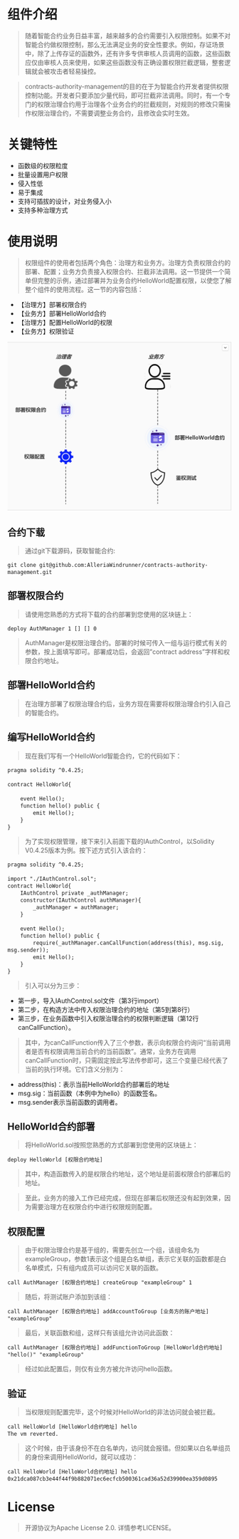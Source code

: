 # 组件介绍

>随着智能合约业务日益丰富，越来越多的合约需要引入权限控制。如果不对智能合约做权限控制，那么无法满足业务的安全性要求。例如，存证场景中，除了上传存证的函数外，还有许多专供审核人员调用的函数，这些函数应仅由审核人员来使用，如果这些函数没有正确设置权限拦截逻辑，整套逻辑就会被攻击者轻易操控。

>contracts-authority-management的目的在于为智能合约开发者提供权限控制功能。开发者只要添加少量代码，即可拦截非法调用。同时，有一个专门的权限治理合约用于治理各个业务合约的拦截规则，对规则的修改只需操作权限治理合约，不需要调整业务合约，且修改会实时生效。

# 关键特性

* 函数级的权限粒度
* 批量设置用户权限
* 侵入性低
* 易于集成
* 支持可插拔的设计，对业务侵入小
* 支持多种治理方式

# 使用说明
>权限组件的使用者包括两个角色：治理方和业务方。治理方负责权限合约的部署、配置；业务方负责接入权限合约、拦截非法调用。这一节提供一个简单但完整的示例，通过部署并为业务合约HelloWorld配置权限，以使您了解整个组件的使用流程。这一节的内容包括：

* 【治理方】部署权限合约
* 【业务方】部署HelloWorld合约
* 【治理方】配置HelloWorld的权限
* 【业务方】权限验证

![avator](doc/image/principle.jpg)

## 合约下载
>通过git下载源码，获取智能合约:

```git
git clone git@github.com:AlleriaWindrunner/contracts-authority-management.git
```

## 部署权限合约
>请使用您熟悉的方式将下载的合约部署到您使用的区块链上：

```
deploy AuthManager 1 [] [] 0
```

>AuthManager是权限治理合约。部署的时候可传入一组与运行模式有关的参数，按上面填写即可。部署成功后，会返回”contract address”字样和权限合约地址。

## 部署HelloWorld合约
>在治理方部署了权限治理合约后，业务方现在需要将权限治理合约引入自己的智能合约。

## 编写HelloWorld合约
>现在我们写有一个HelloWorld智能合约，它的代码如下：

```solidity
pragma solidity ^0.4.25;

contract HelloWorld{
    
    event Hello();
    function hello() public {
        emit Hello();
    }    
}
```

>为了实现权限管理，接下来引入前面下载的IAuthControl，以Solidity V0.4.25版本为例。按下述方式引入该合约：

```solidity
pragma solidity ^0.4.25;

import "./IAuthControl.sol";
contract HelloWorld{
    IAuthControl private _authManager;
    constructor(IAuthControl authManager){
        _authManager = authManager;
    }
    
    event Hello();
    function hello() public {
        require(_authManager.canCallFunction(address(this), msg.sig, msg.sender));
        emit Hello();
    }    
}
```

>引入可以分为三步：

* 第一步，导入IAuthControl.sol文件（第3行import）
* 第二步，在构造方法中传入权限治理合约的地址（第5到第8行）
* 第三步，在业务函数中引入权限治理合约的权限判断逻辑（第12行canCallFunction）。

>其中，为canCallFunction传入了三个参数，表示向权限合约询问“当前调用者是否有权限调用当前合约的当前函数”。通常，业务方在调用canCallFunction时，只需固定按此写法传参即可，这三个变量已经代表了当前的执行环境。它们含义分别为：

* address(this)：表示当前HelloWorld合约部署后的地址
* msg.sig：当前函数（本例中为hello）的函数签名。
* msg.sender表示当前函数的调用者。

## HelloWorld合约部署
>将HelloWorld.sol按照您熟悉的方式部署到您使用的区块链上：

```
deploy HelloWorld [权限合约地址]
```

>其中，构造函数传入的是权限合约地址，这个地址是前面权限合约部署后的地址。

>至此，业务方的接入工作已经完成，但现在部署后权限还没有起到效果，因为需要治理方在权限合约中进行权限规则配置。

## 权限配置
>由于权限治理合约是基于组的，需要先创立一个组，该组命名为exampleGroup，参数1表示这个组是白名单组，表示它关联的函数都是白名单模式，只有组内成员可以访问它关联的函数。

```solidity
call AuthManager [权限合约地址] createGroup "exampleGroup" 1
```

>随后，将测试账户添加到该组：

```solidity
call AuthManager [权限合约地址] addAccountToGroup [业务方的账户地址] "exampleGroup"
```

>最后，关联函数和组，这样只有该组允许访问此函数：

```solidity
call AuthManager [权限合约地址] addFunctionToGroup [HelloWorld合约地址] "hello()" "exampleGroup"
```

>经过如此配置后，则仅有业务方被允许访问hello函数。

## 验证
>当权限规则配置完毕，这个时候对HelloWorld的非法访问就会被拦截。

```solidity
call HelloWorld [HelloWorld合约地址] hello
The vm reverted.
```

>这个时候，由于该身份不在白名单内，访问就会报错。但如果以白名单组员的身份来调用HelloWorld，就可以成功：

```solidity
call HelloWorld [HelloWorld合约地址] hello
0x21dca087cb3e44f44f9b882071ec6ecfcb500361cad36a52d39900ea359d0895
```

# License

>开源协议为Apache License 2.0. 详情参考LICENSE。

